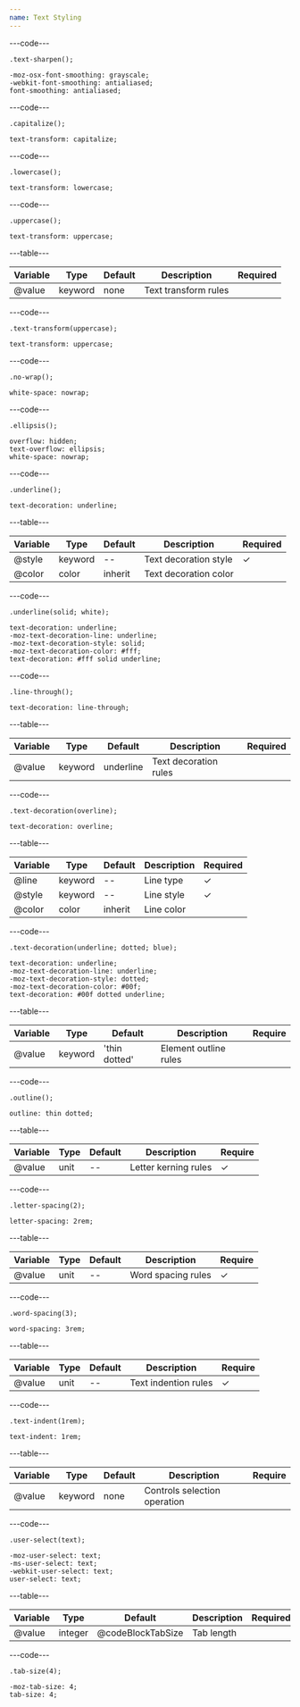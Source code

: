 ```yaml
---
name: Text Styling
---
```


---code---

```less
.text-sharpen();
```

```less
-moz-osx-font-smoothing: grayscale;
-webkit-font-smoothing: antialiased;
font-smoothing: antialiased;
```

---code---

```less
.capitalize();
```

```less
text-transform: capitalize;
```

---code---

```less
.lowercase();
```

```less
text-transform: lowercase;
```

---code---

```less
.uppercase();
```

```less
text-transform: uppercase;
```

---table---

| Variable | Type    | Default | Description          | Required |
| -------- | ------- | ------- | -------------------- | -------- |
| @value   | keyword | none    | Text transform rules |          |

---code---

```less
.text-transform(uppercase);
```

```less
text-transform: uppercase;
```

---code---

```less
.no-wrap();
```

```less
white-space: nowrap;
```

---code---

```less
.ellipsis();
```

```less
overflow: hidden;
text-overflow: ellipsis;
white-space: nowrap;
```

---code---

```less
.underline();
```

```less
text-decoration: underline;
```

---table---

| Variable | Type    | Default | Description           | Required |
| -------- | ------- | ------- | --------------------- | -------- |
| @style   | keyword | --      | Text decoration style | ✓        |
| @color   | color   | inherit | Text decoration color |          |

---code---

```less
.underline(solid; white);
```

```less
text-decoration: underline;
-moz-text-decoration-line: underline;
-moz-text-decoration-style: solid;
-moz-text-decoration-color: #fff;
text-decoration: #fff solid underline;
```

---code---

```less
.line-through();
```

```less
text-decoration: line-through;
```

---table---

| Variable | Type    | Default   | Description           | Required |
| -------- | ------- | --------- | --------------------- | -------- |
| @value   | keyword | underline | Text decoration rules |          |

---code---

```less
.text-decoration(overline);
```

```less
text-decoration: overline;
```

---table---

| Variable | Type    | Default | Description | Required |
| -------- | ------- | ------- | ----------- | -------- |
| @line    | keyword | --      | Line type   | ✓        |
| @style   | keyword | --      | Line style  | ✓        |
| @color   | color   | inherit | Line color  |          |

---code---

```less
.text-decoration(underline; dotted; blue);
```

```less
text-decoration: underline;
-moz-text-decoration-line: underline;
-moz-text-decoration-style: dotted;
-moz-text-decoration-color: #00f;
text-decoration: #00f dotted underline;
```

---table---

| Variable | Type    | Default       | Description           | Require |
| -------- | ------- | ------------- | --------------------- | ------- |
| @value   | keyword | 'thin dotted' | Element outline rules |         |

---code---

```less
.outline();
```

```less
outline: thin dotted;
```

---table---

| Variable | Type | Default | Description          | Require |
| -------- | ---- | ------- | -------------------- | ------- |
| @value   | unit | --      | Letter kerning rules | ✓       |

---code---

```less
.letter-spacing(2);
```

```less
letter-spacing: 2rem;
```

---table---

| Variable | Type | Default | Description        | Require |
| -------- | ---- | ------- | ------------------ | ------- |
| @value   | unit | --      | Word spacing rules | ✓       |

---code---

```less
.word-spacing(3);
```

```less
word-spacing: 3rem;
```

---table---

| Variable | Type | Default | Description          | Require |
| -------- | ---- | ------- | -------------------- | ------- |
| @value   | unit | --      | Text indention rules | ✓       |

---code---

```less
.text-indent(1rem);
```

```less
text-indent: 1rem;
```

---table---

| Variable | Type    | Default | Description                  | Require |
| -------- | ------- | ------- | ---------------------------- | ------- |
| @value   | keyword | none    | Controls selection operation |         |

---code---

```less
.user-select(text);
```

```less
-moz-user-select: text;
-ms-user-select: text;
-webkit-user-select: text;
user-select: text;
```

---table---

| Variable | Type    | Default           | Description | Required |
| -------- | ------- | ----------------- | ----------- | -------- |
| @value   | integer | @codeBlockTabSize | Tab length  |          |

---code---

```less
.tab-size(4);
```

```less
-moz-tab-size: 4;
tab-size: 4;
```